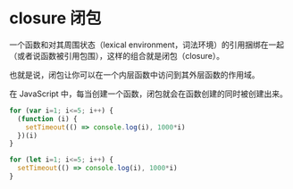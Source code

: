 # closure 闭包

一个函数和对其周围状态（lexical environment，词法环境）的引用捆绑在一起（或者说函数被引用包围），这样的组合就是闭包（closure）。

也就是说，闭包让你可以在一个内层函数中访问到其外层函数的作用域。

在 JavaScript 中，每当创建一个函数，闭包就会在函数创建的同时被创建出来。

```js
for (var i=1; i<=5; i++) {
  (function (i) {
    setTimeout(() => console.log(i), 1000*i)
  })(i)
}
```

```js
for (let i=1; i<=5; i++) {
  setTimeout(() => console.log(i), 1000*i)
}
```
